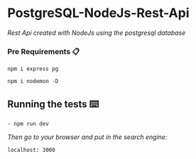 # PostgreSQL-NodeJs-Rest-Api
_Rest Api created with NodeJs using the postgresql database_

### Pre Requirements 📋

```
npm i express pg
```

```
npm i nodemon -D
```
## Running the tests ⌨️

```
- npm run dev
```
_Then go to your browser and put in the search engine:_
```
localhost: 3000
```